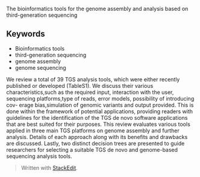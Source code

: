 The bioinformatics tools for the genome assembly and
analysis based on third-generation sequencing

## Keywords
- Bioinformatics tools
- third-generation sequencing
- genome assembly
- genome sequencing

We review a total of 39 TGS analysis tools, which were either recently published or developed (TableS1).
We discuss their various characteristics,such as the required input, interaction with the user, sequencing platforms,type of reads, error models, possibility of introducing cov-
erage bias,simulation of genomic variants and output provided.
This is done within the framework of potential applications,
providing readers with guidelines for the identification of the
TGS de novo software applications that are best suited for their
purposes. This review evaluates various tools applied in three
main TGS platforms on genome assembly and further analysis.
Details of each approach along with its benefits and drawbacks
are discussed. Lastly, two distinct decision trees are presented
to guide researchers for selecting a suitable TGS de novo and
genome-based sequencing analysis tools.
> Written with [StackEdit](https://stackedit.io/).
<!--stackedit_data:
eyJoaXN0b3J5IjpbLTE0NjgxMDQ0NzEsNDUyMDAwNjk5LDIyND
IwNTUzNyw3MzA5OTgxMTZdfQ==
-->